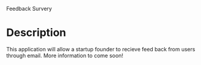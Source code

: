 Feedback Survery
# Description

This application will allow a startup founder to recieve feed back from users through email. More information to come soon!

